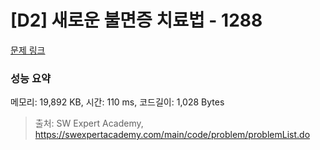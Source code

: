 # [D2] 새로운 불면증 치료법 - 1288 

[문제 링크](https://swexpertacademy.com/main/code/problem/problemDetail.do?contestProbId=AV18_yw6I9MCFAZN) 

### 성능 요약

메모리: 19,892 KB, 시간: 110 ms, 코드길이: 1,028 Bytes



> 출처: SW Expert Academy, https://swexpertacademy.com/main/code/problem/problemList.do